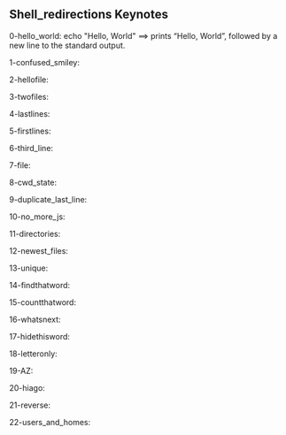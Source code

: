 ## Shell_redirections Keynotes

0-hello_world: echo "Hello, World" ==> prints “Hello, World”, followed by a new line to the standard output.

1-confused_smiley:

2-hellofile:

3-twofiles:

4-lastlines:

5-firstlines:

6-third_line:

7-file:

8-cwd_state:

9-duplicate_last_line:

10-no_more_js:

11-directories:

12-newest_files:

13-unique:

14-findthatword:

15-countthatword:

16-whatsnext:

17-hidethisword:

18-letteronly:

19-AZ:

20-hiago:

21-reverse:

22-users_and_homes:

